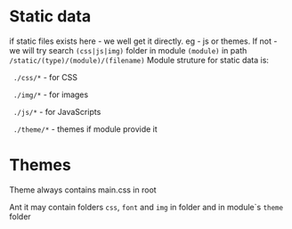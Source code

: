 # Static data
if static files exists here - we well get it directly. eg - js or themes.
If not - we will try search ``(css|js|img)`` folder in module ``(module)`` in path
 ``/static/(type)/(module)/(filename)``
 Module struture for static data is:
 
 `` ./css/*`` - for CSS
 
 `` ./img/*`` - for images
 
 `` ./js/*`` - for JavaScripts
 
 `` ./theme/*`` - themes if module provide it
 
 # Themes
 Theme always contains main.css in root
 
 Ant it may contain folders ``css``, ``font`` and ``img`` in folder and in module`s ``theme`` folder